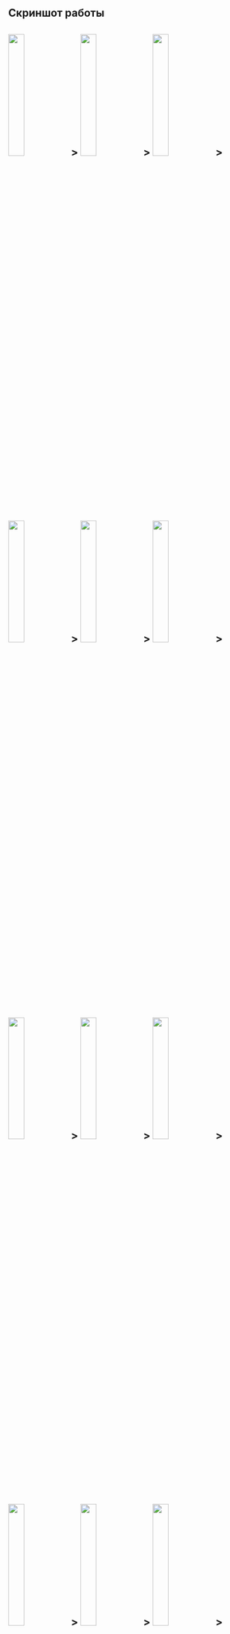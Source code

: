 <h2>Скриншот работы<h2>
<img src="https://github.com/DevLevKek/CarShop/assets/135211811/b0d6fcdf-03f9-425b-aef7-5670dca2e166" width="25%" height="25%">>
<img src="https://github.com/DevLevKek/CarShop/assets/135211811/fb0630fa-360b-449c-8ce5-49e4175d6ee9" width="25%" height="25%">>
<img src="" width="25%" height="25%">>
<img src="https://github.com/DevLevKek/CarShop/assets/135211811/9e7e090a-ade7-465a-a497-dbfb65f11026" width="25%" height="25%">>
<img src="" width="25%" height="25%">>
<img src="" width="25%" height="25%">>
  
<img src="https://github.com/DevLevKek/CarShop/assets/135211811/db0def43-22f8-4ef6-81b7-475c8bfc657a" width="25%" height="25%">>
<img src="https://github.com/DevLevKek/CarShop/assets/135211811/33561d58-cef6-4495-b81b-c3c096353ba2" width="25%" height="25%">> 
<img src="https://github.com/DevLevKek/CarShop/assets/135211811/31956b35-9862-4afe-a843-a1e8cae5645c" width="25%" height="25%">>
<img src="https://github.com/DevLevKek/CarShop/assets/135211811/b900ec8e-f1ee-4be1-8b2a-8a27262a3137" width="25%" height="25%">>
<img src="https://github.com/DevLevKek/CarShop/assets/135211811/374dfa6f-61a9-4b51-b5bc-ccbe639b4cb7" width="25%" height="25%">>
<img src="https://github.com/DevLevKek/CarShop/assets/135211811/72958391-e7ae-4131-9b7a-d882c0f99efc" width="25%" height="25%">>
<img src="https://github.com/DevLevKek/CarShop/assets/135211811/5cfa2da0-a385-4a3a-a840-a292c7d60f85" width="25%" height="25%">>
<img src="https://github.com/DevLevKek/CarShop/assets/135211811/f801c332-d6ec-467b-8ddb-822a3313efee" width="25%" height="25%">>
<img src="https://github.com/DevLevKek/CarShop/assets/135211811/3971f2c0-2e7f-4c7f-97c4-fb94e4b41b5c" width="25%" height="25%">>

![Покупка в один клик]()
